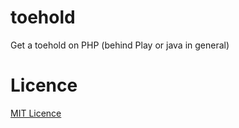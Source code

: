 toehold
=======

Get a toehold on PHP (behind Play or java in general)

# Licence

[MIT Licence](http://opensource.org/licenses/MIT)

